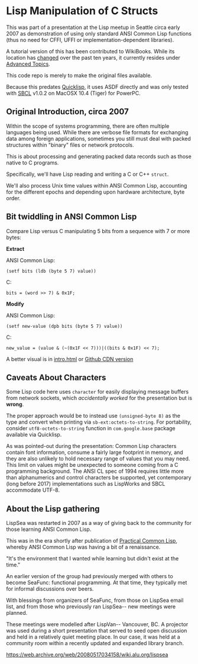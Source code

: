 Lisp Manipulation of C Structs
==============================

This was part of a presentation at the Lisp meetup in Seattle circa early
2007 as demonstration of using only standard ANSI Common Lisp functions
(thus no need for CFFI, UFFI or implementation-dependent libraries).

A tutorial version of this has been contributed to WikiBooks.  While its
location has
[changed](https://web.archive.org/web/20081002143447/http://en.wikibooks.org/wiki/Programming:Common_Lisp/Files_and_Directories/C_struct)
over the past ten years, it currently resides under
[Advanced Topics](https://en.wikibooks.org/wiki/Common_Lisp/Advanced_topics/Files_and_Directories/C_struct).

This code repo is merely to make the original files available.

Because this predates [Quicklisp](https://www.quicklisp.org/), it uses ASDF
directly and was only tested with [SBCL](http://sbcl.org/) v1.0.2 on
MacOSX 10.4 (Tiger) for PowerPC.

## Original Introduction, circa 2007

Within the scope of systems programming, there are often multiple languages
being used.  While there are verbose file formats for exchanging data among
foreign applications, sometimes you still must deal with packed structures
within "binary" files or network protocols.

This is about processing and generating packed data records such as those
native to C programs.

Specifically, we'll have Lisp reading and writing a C or C++ `struct`.

We'll also process Unix time values within ANSI Common Lisp, accounting for
the different epochs and depending upon hardware architecture, byte order.

## Bit twiddling in ANSI Common Lisp
  
Compare Lisp versus C manipulating 5 bits from a sequence with 7 or more bytes:

**Extract**

ANSI Common Lisp:

	(setf bits (ldb (byte 5 7) value))

C:

	bits = (word >> 7) & 0x1F;

**Modify**

ANSI Common Lisp:

	(setf new-value (dpb bits (byte 5 7) value))

C:

	new_value = (value & (~(0x1F << 7)))|((bits & 0x1F) << 7);

A better visual is in [intro.html](./intro.html)
or [Github CDN version](https://cdn.rawgit.com/dpezely/Lisp-manipulation-of-C-structs/master/intro.html)

## Caveats About Characters

Some Lisp code here uses `character` for easily displaying message buffers
from network sockets, which *accidentally worked* for the presentation but
is **wrong**.

The proper approach would be to instead use `(unsigned-byte 8)` as the type
and convert when printing via `sb-ext:octets-to-string`.  For portability,
consider `utf8-octets-to-string` function in `com.google.base` package
available via Quicklisp.

As was pointed-out during the presentation: Common Lisp characters contain
font information, consume a fairly large footprint in memory, and they are
also unlikely to hold necessary range of values that you may need.  This
limit on values might be unexpected to someone coming from a C programming
background.  The ANSI CL spec of 1994 requires little more than
alphanumerics and control characters be supported, yet contemporary (long
before 2017) implementations such as LispWorks and SBCL accommodate UTF-8.

## About the Lisp gathering

LispSea was restarted in 2007 as a way of giving back to the community for
those learning ANSI Common Lisp.

This was in the era shortly after publication of
[Practical Common Lisp](http://www.gigamonkeys.com/book/),
whereby ANSI Common Lisp was having a bit of a renaissance.

"It's the environment that I wanted while learning but didn't exist at the
time."

An earlier version of the group had previously merged with others to become
SeaFunc: functional programming.  At that time, they typically met for
informal discussions over beers.

With blessings from organizers of SeaFunc, from those on LispSea email list,
and from those who previously ran LispSea-- new meetings were planned.

These meetings were modelled after LispVan-- Vancouver, BC.  A projector was
used during a short presentation that served to seed open discussion and
held in a relatively quiet meeting place.  In our case, it was held at a
community room within a recently updated and expanded library branch.

https://web.archive.org/web/20080517034158/wiki.alu.org/lispsea
